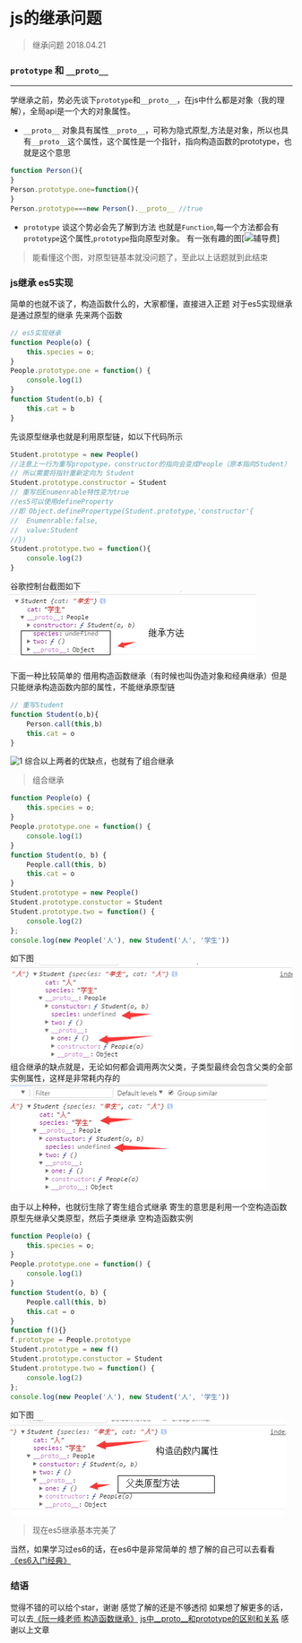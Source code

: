# js的继承问题
> 继承问题 2018.04.21

### `prototype` 和 `__proto__`
-----
学继承之前，势必先谈下`prototype`和`__proto__`，在js中什么都是对象（我的理解），全局api是一个大的对象属性。
- `__proto__`
	对象具有属性`__proto__`，可称为隐式原型,方法是对象，所以也具有`__proto__`这个属性，这个属性是一个指针，指向构造函数的prototype，也就是这个意思
	
```javascript
function Person(){
}
Person.prototype.one=function(){
}
Person.prototype===new Person().__proto__ //true
```
	
- `prototype`
	谈这个势必会先了解到方法 也就是`Function`,每一个方法都会有`prototype`这个属性,`prototype`指向原型对象。
	有一张有趣的图[![辅导费](https://pic1.zhimg.com/e83bca5f1d1e6bf359d1f75727968c11_r.jpg)]
	
> 能看懂这个图，对原型链基本就没问题了，至此以上话题就到此结束

### js继承 es5实现
简单的也就不谈了，构造函数什么的，大家都懂，直接进入正题
对于es5实现继承是通过原型的继承
先来两个函数
```javascript
// es5实现继承
function People(o) {
    this.species = o;
}
People.prototype.one = function() {
    console.log(1)
}
function Student(o,b) {
    this.cat = b
}
```
先谈原型继承也就是利用原型链，如以下代码所示
```javascript
Student.prototype = new People() 
//注意上一行为重写propotype，constructor的指向会变成People（原本指向Student）
// 所以需要将指针重新定向为 Student
Student.prototype.constructor = Student
// 重写后Enumenrable特性变为true
//es5可以使用defineProperty
//即 Object.definePropertype(Student.prototype,'constructor'{
//	Enumenrable:false,
//	value:Student
//})
Student.prototype.two = function(){
	console.log(2)
}
```
谷歌控制台截图如下
![1](./img/one.png)

下面一种比较简单的 借用构造函数继承（有时候也叫伪造对象和经典继承）但是只能继承构造函数内部的属性，不能继承原型链
```javascript
// 重写Student
function Student(o,b){
	Person.call(this,b)
	this.cat = o
}
```
![1](./img/two.jpg)
综合以上两者的优缺点，也就有了组合继承
> 组合继承

```javascript
function People(o) {
    this.species = o;
}
People.prototype.one = function() {
    console.log(1)
}
function Student(o, b) {
    People.call(this, b)
    this.cat = o
}
Student.prototype = new People()
Student.prototype.constuctor = Student
Student.prototype.two = function() {
    console.log(2)
};
console.log(new People('人'), new Student('人', '学生'))
```
如下图
![](./img/three.png)
组合继承的缺点就是，无论如何都会调用两次父类，子类型最终会包含父类的全部实例属性，这样是非常耗内存的
![](./img/four.png)

由于以上种种，也就衍生除了寄生组合式继承
寄生的意思是利用一个空构造函数原型先继承父类原型，然后子类继承 空构造函数实例

```javascript
function People(o) {
    this.species = o;
}
People.prototype.one = function() {
    console.log(1)
}
function Student(o, b) {
    People.call(this, b)
    this.cat = o
}
function f(){}
f.prototype = People.prototype
Student.prototype = new f()
Student.prototype.constuctor = Student
Student.prototype.two = function() {
    console.log(2)
};
console.log(new People('人'), new Student('人', '学生'))
```
如下图
![](./img/fifth.png)
>  现在es5继承基本完美了
 
 当然，如果学习过es6的话，在es6中是非常简单的
 想了解的自己可以去看看[《es6入门经典》](http://es6.ruanyifeng.com/ "es6入门经典")
 
###  结语
觉得不错的可以给个star，谢谢
感觉了解的还是不够透彻
如果想了解更多的话，可以去[《阮一峰老师 构造函数继承》](http://www.ruanyifeng.com/blog/2010/05/object-oriented_javascript_inheritance.html "阮一峰老师 构造函数继承")
[js中__proto__和prototype的区别和关系](https://www.zhihu.com/question/34183746 "js中__proto__和prototype的区别和关系")
感谢以上文章
